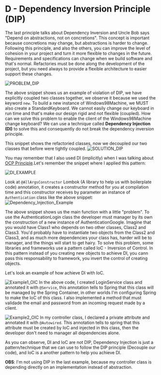 # **D - Dependency Inversion Principle (DIP)**

The last principle talks about Dependency Inversion and Uncle Bob says "Depend on abstractions, not on concretions". This concept is important because concretions may change, but abstractions is harder to change. Following this principle, and also the others, you can improve the level of cohesion in your project and turn it more flexible to changes in the future. Requirements and specifications can change when we build software and that's normal. Refactories must be done along the development of the project, but you need always to provide a flexible architecture to easier support these changes.

![PROBLEM_DIP](https://github.com/systane/courses/blob/master/designPatterns/img/DIP/PROBLEM_DIP.png)

The above snippet shows us an example of violation of DIP, we have explicitly coupled two classes together, we observe it because we used the keyword `new`. To build a new instance of Windows98Machine, we MUST also create a StandardKeyboard. We cannot easily change our keyboard in run time and that's make our design rigid and not flexible (coupled). How can we solve this problem to enable the client of the Windows98Machine change keyboard? We can use a technique called **Dependency Injection (DI)** to solve this and consequently do not break the dependency inversion principle.

This snippet shows the refactoried classes, now we decoupled our two classes that before were tightly coupled.
![SOLUTION_DIP](https://github.com/systane/courses/blob/master/designPatterns/img/DIP/SOLUTION_DIP.png)

You may remember that I also used DI (implicitly) when I was talking about [OCP Principle](https://github.com/systane/courses/blob/master/designPatterns/designPrinciples/O_OpenClosedPrinciple.md).Let's remember the snippet where I applied this pattern:

![DI_EXAMPLE](https://github.com/systane/courses/blob/master/designPatterns/img/OCP/authenticateLogin_OCP.png)

Look at `@AllArgsConstructor` Lombok (A library to help us with boilerplate code) annotation, it creates a constructor method for you at compilation time and this constructor receives by parameter an instance of `Authentication` class like the above snippet:
![Dependency_Injection_Example](https://github.com/systane/courses/blob/master/designPatterns/img/DIP/DI_EXAMPLE_DIP.png)

The above snippet shows us the main function with a little "problem". To use the AuthenticationLogin class the developer must manager by its own the construction of a new instance of AuthenticationGoogle. Imagine that you would have Class1 who depends on two other classes, Class2 and Class3. You'd probably have to instantiate two objects from the Class2 and Class3, and as much more dependencies your class has, harder will be to manager, and the things will start to get hairy. To solve this problem, some libraries and frameworks use a pattern called IoC - Inversion of Control. In this pattern instead of you creating new objects to achieve DI, you cann pass this responsability to framework, you invert the control of creating objects.

Let's look an example of how achieve DI with IoC.

![Example1_OIC](https://github.com/systane/courses/blob/master/designPatterns/img/DIP/Example1_IoC.png)
In the above code, I created LoginService class and annotated it with `@Service`, this annotation tells to Spring that this class will be managed by the Spring Container, in other worlds I'm configuring Spring to make the IoC of this class. I also implemented a method that must validade the email and password from an incoming request made by a client.

![Example2_OIC](https://github.com/systane/courses/blob/master/designPatterns/img/DIP/Example2_IoC.png)
In my controller class, I declared a private attribute and annotated it with `@Autowired`. This annotation tells to spring that this attribute must be created by IoC and injected in this class, then the developer don't need to manager all dependencies alone. 

As you can observe, DI and IoC are not DIP, Dependency Injection is just a pattern/technique that we can use to follow the DIP principle (Decouple our code), and IoC is a another pattern to help you achieve DI.

**OBS**: I'm not using DIP in the last example, because my controller class is depending directly on an implementation instead of abstraction.